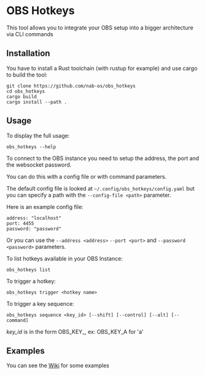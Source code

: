# OBS Hotkeys
This tool allows you to integrate your OBS setup into a bigger architecture via CLI commands


## Installation
You have to install a Rust toolchain (with rustup for example) and use cargo to build the tool:
```
git clone https://github.com/nab-os/obs_hotkeys
cd obs_hotkeys
cargo build
cargo install --path .
```


## Usage
To display the full usage:
```
obs_hotkeys --help
```

To connect to the OBS instance you need to setup the address, the port and the websocket password.

You can do this with a config file or with command parameters.

The default config file is looked at `~/.config/obs_hotkeys/config.yaml` but you can specify a path with the `--config-file <path>` parameter.

Here is an example config file:
```
address: "localhost"
port: 4455
password: "password"
```

Or you can use the `--address <address>` `--port <port>` and `--password <password>` parameters.


To list hotkeys available in your OBS Instance:
```
obs_hotkeys list 
```


To trigger a hotkey:
```
obs_hotkeys trigger <hotkey name>
```

To trigger a key sequence:
```
obs_hotkeys sequence <key_id> [--shift] [--control] [--alt] [--command]
```

*key_id* is in the form OBS_KEY_<KEY>, ex: OBS_KEY_A for 'a'


## Examples
You can see the [Wiki](https://github.com/nab-os/obs_hotkeys/wiki) for some examples
